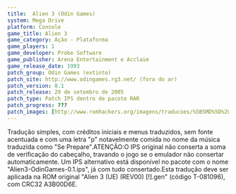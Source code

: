 ```yaml
---
title:  Alien 3 (Odin Games)
system: Mega Drive
platform: Console
game_title: Alien 3
game_category: Ação - Plataforma
game_players: 1
game_developer: Probe Software
game_publisher: Arena Entertainment e Acclaim
game_release_date: 1993
patch_group: Odin Games (extinto)
patch_site: http://www.odingames.rg3.net/ (fora do ar)
patch_version: 0.1
patch_release: 29 de setembro de 2005
patch_type: Patch IPS dentro de pacote RAR
patch_progress: ???
patch_images: [http://www.romhackers.org/imagens/traducoes/%5BSMD%5D%20Alien%203%20-%20Odin%20Games%20-%201.png,http://www.romhackers.org/imagens/traducoes/%5BSMD%5D%20Alien%203%20-%20Odin%20Games%20-%202.png,http://www.romhackers.org/imagens/traducoes/%5BSMD%5D%20Alien%203%20-%20Odin%20Games%20-%203.png]
---
```

Tradução simples, com créditos iniciais e menus traduzidos, sem fonte acentuada e com uma letra "p" notavelmente comida no nome da música traduzida como "Se Prepare".ATENÇÃO:O IPS original não conserta a soma de verificação do cabeçalho, travando o jogo se o emulador não consertar automaticamente. Um IPS alternativo está disponível no pacote com o nome "Alien3-OdinGames-0.1.ips", já com tudo consertado.Esta tradução deve ser aplicada na ROM original "Alien 3 (UE) (REV00) [!].gen" (código T-081096), com CRC32 A3B00D6E.